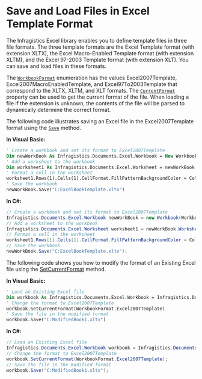 ﻿<!--
|metadata|
{
    "fileName": "excelengine-save-and-load-files-in-excel-template-format",
    "controlName": "Infragistics Excel Library",
    "tags": ["How Do I","Templating"]
}
|metadata|
-->

# Save and Load Files in Excel Template Format

The Infragistics Excel library enables you to define template files in three file formats. The three template formats are the Excel Template format (with extension XLTX), the Excel Macro-Enabled Template format (with extension XLTM), and the Excel 97-2003 Template format (with extension XLT). You can save and load files in these formats.

The [`WorkbookFormat`](Infragistics.Web.Mvc.Documents.Excel~Infragistics.Documents.Excel.WorkbookFormat.html "Link to the Web API Reference Guide to the WorkbookFormat member.") enumeration has the values Excel2007Template, Excel2007MacroEnabledTemplate, and Excel97To2003Template that correspond to the XLTX, XLTM, and XLT formats. The [`CurrentFormat`](Infragistics.Web.Mvc.Documents.Excel~Infragistics.Documents.Excel.Workbook~CurrentFormat.html "Link to the Web API Reference Guide to the CurrentFormat member.") property can be used to get the current format of the file. When loading a file if the extension is unknown, the contents of the file will be parsed to dynamically determine the correct format.

The following code illustrates saving an Excel file in the Excel2007Template format using the [`Save`](Infragistics.Web.Mvc.Documents.Excel~Infragistics.Documents.Excel.Workbook~Save.html "Link to the Web API Reference Guide to the Save member.") method.

**In Visual Basic:**

```vb
' Create a workbook and set its format to Excel2007Template 
Dim newWorkBook As Infragistics.Documents.Excel.Workbook = New Workbook(WorkbookFormat.Excel2007Template)
' Add a worksheet to the workbook 
Dim worksheet1 As Infragistics.Documents.Excel.Worksheet = newWorkBook.Worksheets.Add("Sheet1")
' Format a cell in the worksheet 
worksheet1.Rows(1).Cells(1).CellFormat.FillPatternBackgroundColor = Color.Red 
' Save the workbook 
newWorkBook.Save("C:ExcelBookTemplate.xltx")
```

**In C#:**

```csharp
// Create a workbook and set its format to Excel2007Template
Infragistics.Documents.Excel.Workbook newWorkBook = new Workbook(WorkbookFormat.Excel2007Template);
// Add a worksheet to the workbook
Infragistics.Documents.Excel.Worksheet worksheet1 = newWorkBook.Worksheets.Add("Sheet1");
// Format a cell in the worksheet
worksheet1.Rows[1].Cells[1].CellFormat.FillPatternBackgroundColor = Color.Red;
// Save the workbook
newWorkBook.Save("C:ExcelBookTemplate.xltx");
```

The following code shows you how to modify the format of an Existing Excel file using the [SetCurrentFormat](Infragistics.Web.Mvc.Documents.Excel~Infragistics.Documents.Excel.Workbook~SetCurrentFormat.html "Link to the Web API Reference Guide to the SetCurrentFormat member.") method.

**In Visual Basic:**

```vb
' Load an Existing Excel file 
Dim workbook As Infragistics.Documents.Excel.Workbook = Infragistics.Documents.Excel.Workbook.Load("C:Book1.xlsx")
' Change the format to Excel2007Template 
workbook.SetCurrentFormat(WorkbookFormat.Excel2007Template) 
' Save the file in the modified format 
workbook.Save("C:ModifiedBook1.xltx")
```

**In C#:**

```csharp
// Load an Existing Excel file
Infragistics.Documents.Excel.Workbook workbook = Infragistics.Documents.Excel.Workbook.Load("C:Book1.xlsx");
// Change the format to Excel2007Template
workbook.SetCurrentFormat(WorkbookFormat.Excel2007Template);
// Save the file in the modified format
workbook.Save("C:ModifiedBook1.xltx");
```